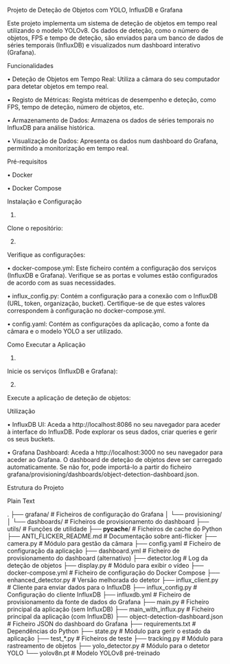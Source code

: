 Projeto de Deteção de Objetos com YOLO, InfluxDB e Grafana

Este projeto implementa um sistema de deteção de objetos em tempo real utilizando o modelo YOLOv8. Os dados de deteção, como o número de objetos, FPS e tempo de deteção, são enviados para um banco de dados de séries temporais (InfluxDB) e visualizados num dashboard interativo (Grafana).

Funcionalidades

•
Deteção de Objetos em Tempo Real: Utiliza a câmara do seu computador para detetar objetos em tempo real.

•
Registo de Métricas: Regista métricas de desempenho e deteção, como FPS, tempo de deteção, número de objetos, etc.

•
Armazenamento de Dados: Armazena os dados de séries temporais no InfluxDB para análise histórica.

•
Visualização de Dados: Apresenta os dados num dashboard do Grafana, permitindo a monitorização em tempo real.

Pré-requisitos

•
Docker

•
Docker Compose

Instalação e Configuração

1.
Clone o repositório:

2.
Verifique as configurações:

•
docker-compose.yml: Este ficheiro contém a configuração dos serviços (InfluxDB e Grafana). Verifique se as portas e volumes estão configurados de acordo com as suas necessidades.

•
influx_config.py: Contém a configuração para a conexão com o InfluxDB (URL, token, organização, bucket). Certifique-se de que estes valores correspondem à configuração no docker-compose.yml.

•
config.yaml: Contém as configurações da aplicação, como a fonte da câmara e o modelo YOLO a ser utilizado.



Como Executar a Aplicação

1.
Inicie os serviços (InfluxDB e Grafana):

2.
Execute a aplicação de deteção de objetos:

Utilização

•
InfluxDB UI: Aceda a http://localhost:8086 no seu navegador para aceder à interface do InfluxDB. Pode explorar os seus dados, criar queries e gerir os seus buckets.

•
Grafana Dashboard: Aceda a http://localhost:3000 no seu navegador para aceder ao Grafana. O dashboard de deteção de objetos deve ser carregado automaticamente. Se não for, pode importá-lo a partir do ficheiro grafana/provisioning/dashboards/object-detection-dashboard.json.

Estrutura do Projeto

Plain Text


.
├── grafana/                    # Ficheiros de configuração do Grafana
│   └── provisioning/
│       └── dashboards/          # Ficheiros de provisionamento do dashboard
├── utils/                      # Funções de utilidade
├── __pycache__/                # Ficheiros de cache do Python
├── ANTI_FLICKER_README.md      # Documentação sobre anti-flicker
├── camera.py                   # Módulo para gestão da câmara
├── config.yaml                 # Ficheiro de configuração da aplicação
├── dashboard.yml               # Ficheiro de provisionamento do dashboard (alternativo)
├── detector.log                # Log da deteção de objetos
├── display.py                  # Módulo para exibir o vídeo
├── docker-compose.yml          # Ficheiro de configuração do Docker Compose
├── enhanced_detector.py        # Versão melhorada do detetor
├── influx_client.py            # Cliente para enviar dados para o InfluxDB
├── influx_config.py            # Configuração do cliente InfluxDB
├── influxdb.yml                # Ficheiro de provisionamento da fonte de dados do Grafana
├── main.py                     # Ficheiro principal da aplicação (sem InfluxDB)
├── main_with_influx.py         # Ficheiro principal da aplicação (com InfluxDB)
├── object-detection-dashboard.json # Ficheiro JSON do dashboard do Grafana
├── requirements.txt            # Dependências do Python
├── state.py                    # Módulo para gerir o estado da aplicação
├── test_*.py                    # Ficheiros de teste
├── tracking.py                 # Módulo para rastreamento de objetos
├── yolo_detector.py            # Módulo para o detetor YOLO
└── yolov8n.pt                  # Modelo YOLOv8 pré-treinado


